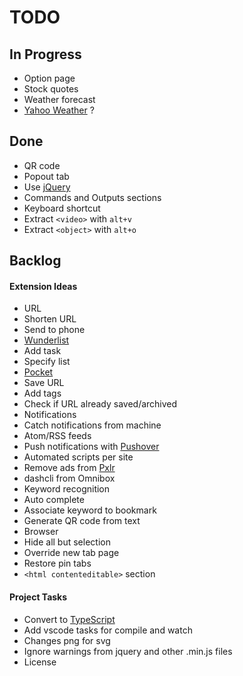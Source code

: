 # TODO

## In Progress

* Option page
* Stock quotes
* Weather forecast
 * [Yahoo Weather](https://developer.yahoo.com/weather/) ?

## Done

* QR code
* Popout tab
* Use [jQuery](https://jquery.com/)
* Commands and Outputs sections
* Keyboard shortcut
 * Extract `<video>` with `alt+v`
 * Extract `<object>` with `alt+o`

## Backlog

#### Extension Ideas

* URL
 * Shorten URL
 * Send to phone
* [Wunderlist](https://www.wunderlist.com)
 * Add task
 * Specify list
* [Pocket](https://getpocket.com)
 * Save URL
 * Add tags
 * Check if URL already saved/archived
* Notifications
 * Catch notifications from machine
 * Atom/RSS feeds
 * Push notifications with [Pushover](https://pushover.net/)
* Automated scripts per site
 * Remove ads from [Pxlr](http://apps.pixlr.com/editor/)
* dashcli from Omnibox
 * Keyword recognition
 * Auto complete
 * Associate keyword to bookmark
 * Generate QR code from text
* Browser
 * Hide all but selection
 * Override new tab page
 * Restore pin tabs
* `<html contenteditable>` section

#### Project Tasks

* Convert to [TypeScript](https://www.typescriptlang.org/)
* Add vscode tasks for compile and watch
* Changes png for svg
* Ignore warnings from jquery and other .min.js files
* License
